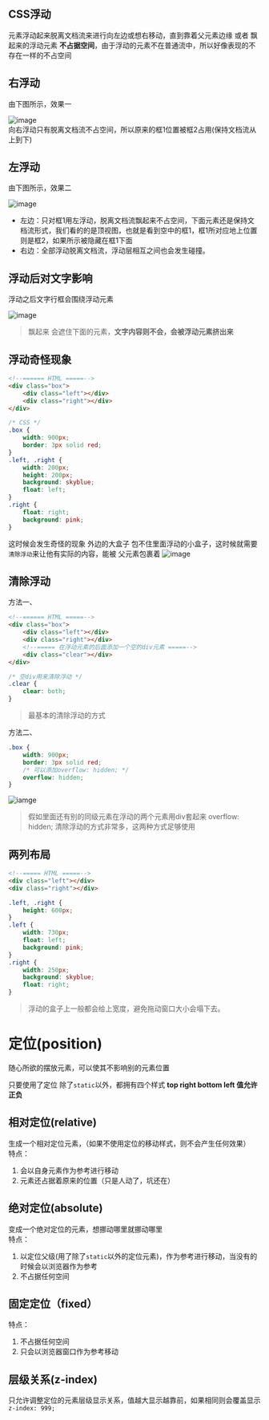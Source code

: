 ## CSS浮动
元素浮动起来脱离文档流来进行向左边或想右移动，直到靠着父元素边缘 或者 飘起来的浮动元素 **不占据空间**，由于浮动的元素不在普通流中，所以好像表现的不存在一样的不占空间    



## 右浮动
由下图所示，效果一  
  

![image](http://www.w3school.com.cn/i/ct_css_positioning_floating_right_example.gif)  
向右浮动只有脱离文档流不占空间，所以原来的框1位置被框2占用(保持文档流从上到下)  

## 左浮动
由下图所示，效果二  

![image](http://www.w3school.com.cn/i/ct_css_positioning_floating_left_example.gif)  
* 左边：只对框1用左浮动，脱离文档流飘起来不占空间，下面元素还是保持文档流形式，我们看的的是顶视图，也就是看到空中的框1，框1所对应地上位置则是框2，如果所示被隐藏在框1下面
* 右边：全部浮动脱离文档流，浮动层相互之间也会发生碰撞。



## 浮动后对文字影响  
浮动之后文字行框会围绕浮动元素  

![image](http://www.w3school.com.cn/i/ct_css_positioning_floating_linebox.gif)  



> 飘起来 会遮住下面的元素，**文字内容则不会，会被浮动元素挤出来**



## 浮动奇怪现象
```html
<!--====== HTML =====-->
<div class="box">
    <div class="left"></div>
    <div class="right"></div>
</div>
```

```css
/* CSS */
.box {
    width: 900px;
    border: 3px solid red;
}
.left, .right {
    width: 200px;
    height: 200px;
    background: skyblue;
    float: left;
}
.right {
    float: right;
    background: pink;
}
```  
这时候会发生奇怪的现象 外边的大盒子 包不住里面浮动的小盒子，这时候就需要`清除浮动`来让他有实际的内容，能被 父元素包裹着
![image](http://note.youdao.com/yws/api/personal/file/701A3705CB1D43D2A88530CE8B20F73A?method=download&shareKey=82ba6e7edc7e2fd22d96a3ea708bb5dc)


## 清除浮动
方法一、  
```HTML
<!--====== HTML =====-->
<div class="box">
    <div class="left"></div>
    <div class="right"></div>
    <!--===== 在浮动元素的后面添加一个空的div元素 =====-->
    <div class="clear"></div>
</div>
```
```css
/* 空div用来清除浮动 */
.clear {
    clear: both;
}
```
> 最基本的清除浮动的方式



方法二、  
```css
.box {
    width: 900px;
    border: 3px solid red;
    /* 可以添加overflow: hidden; */
    overflow: hidden;
}
```
![iamge](http://note.youdao.com/yws/api/personal/file/114DB9EF5CE7480A82484567E39B6C38?method=download&shareKey=df45c62aeb8ef66d98ecf4dc80bcd1fd)
> 假如里面还有别的同级元素在浮动的两个元素用div套起来 overflow: hidden;
> 清除浮动的方式非常多，这两种方式足够使用



## 两列布局
```html
<!--===== HTML =====-->
<div class="left"></div>
<div class="right"></div>
```

```css
.left, .right {
    height: 600px;
}
.left {
    width: 730px;
    float: left;
    background: pink;
}
.right {
    width: 250px;
    background: skyblue;
    float: right;
}
```
> 浮动的盒子上一般都会给上宽度，避免拖动窗口大小会塌下去。



# 定位(position) 
随心所欲的摆放元素，可以使其不影响别的元素位置  

只要使用了定位 除了`static`以外，都拥有四个样式 **top right bottom left 值允许正负**



## 相对定位(relative)
生成一个相对定位元素，（如果不使用定位的移动样式，则不会产生任何效果）  
特点：
1. 会以自身元素作为参考进行移动
2. 元素还占据着原来的位置（只是人动了，坑还在）



## 绝对定位(absolute)
变成一个绝对定位的元素，想挪动哪里就挪动哪里  
特点：
1. 以定位父级(用了除了`static`以外的定位元素)，作为参考进行移动，当没有的时候会以浏览器作为参考
2. 不占据任何空间



## 固定定位（fixed）
特点：
1. 不占据任何空间
2. 只会以浏览器窗口作为参考移动



## 层级关系(z-index)
只允许调整定位的元素层级显示关系，值越大显示越靠前，如果相同则会覆盖显示  
`z-index: 999;`

